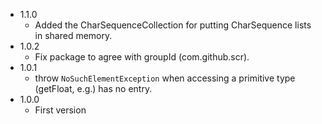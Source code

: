 * 1.1.0
   * Added the CharSequenceCollection for putting CharSequence lists in shared memory.
* 1.0.2
   * Fix package to agree with groupId (com.github.scr).
* 1.0.1
   * throw `NoSuchElementException` when accessing a primitive type (getFloat, e.g.) has no entry.
* 1.0.0
   * First version